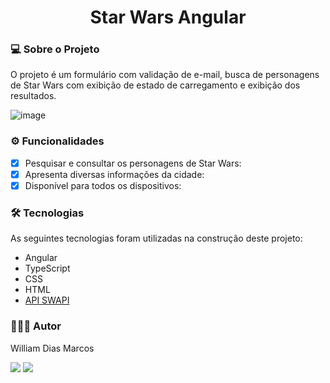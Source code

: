 
<h1 align="center"> Star Wars Angular</h1>

### 💻 Sobre o Projeto

O projeto é um formulário com validação de e-mail, busca de personagens de Star Wars com exibição de estado de carregamento e exibição dos resultados.

![image](https://github.com/user-attachments/assets/40b266c0-746a-4535-9669-f3ccb92addf4)

### ⚙️ Funcionalidades

- [x] Pesquisar e consultar os personagens de Star Wars:
- [x] Apresenta diversas informações da cidade:
- [x] Disponível para todos os dispositivos:

### 🛠 Tecnologias

As seguintes tecnologias foram utilizadas na construção deste projeto:

- Angular
- TypeScript
- CSS
- HTML
- [API SWAPI](https://swapi.dev/)

### 👨🏼‍💻 Autor

William Dias Marcos

 <a href = "mailto:william.diasmarcos@gmail.com"><img src="https://img.shields.io/badge/-Gmail-%23333?style=for-the-badge&logo=gmail&logoColor=white"        target="_blank"></a>
 <a href="https://www.linkedin.com/in/william-dias-marcos" target="_blank"><img src="https://img.shields.io/badge/-LinkedIn-%230077B5?style=for-the-badge&logo=linkedin&logoColor=white" target="_blank"></a>







